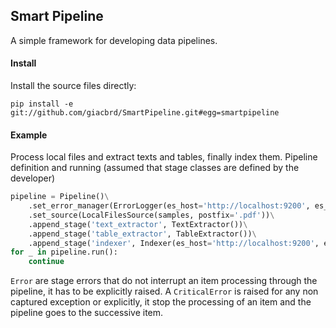 ## Smart Pipeline

A simple framework for developing data pipelines.

#### Install

Install the source files directly:

```
pip install -e git://github.com/giacbrd/SmartPipeline.git#egg=smartpipeline
```

#### Example 

Process local files and extract texts and tables, finally index them.
Pipeline definition and running (assumed that stage classes are defined by the developer)


```python
pipeline = Pipeline()\
    .set_error_manager(ErrorLogger(es_host='http://localhost:9200', es_index='logging', es_doctype='log')\
    .set_source(LocalFilesSource(samples, postfix='.pdf'))\
    .append_stage('text_extractor', TextExtractor())\
    .append_stage('table_extractor', TableExtractor())\
    .append_stage('indexer', Indexer(es_host='http://localhost:9200', es_index='documents', es_doctype='document'))
for _ in pipeline.run():
    continue
```


`Error` are stage errors that do not interrupt an item processing through the pipeline, it has to be explicitly raised.
A `CriticalError` is raised for any non captured exception or explicitly, 
it stop the processing of an item and the pipeline goes to the successive item.